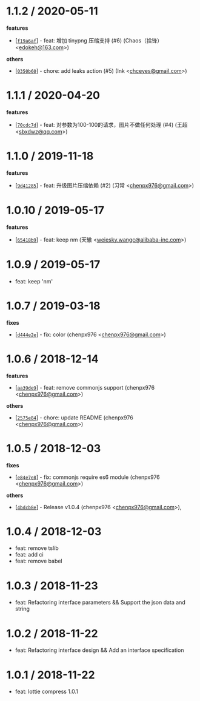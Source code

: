 
1.1.2 / 2020-05-11
==================

**features**
  * [[`f19a6af`](http://github.com/Lottie-Lint/lottie-compress/commit/f19a6af56392f6ba0fe218af96cd2bfcc6b6a4a4)] - feat: 增加 tinypng 压缩支持 (#6) (Chaos（拾锋） <<edokeh@163.com>>)

**others**
  * [[`0350b60`](http://github.com/Lottie-Lint/lottie-compress/commit/0350b607b34b87049443b49499731fb02cc7925b)] - chore: add leaks action (#5) (Ink <<chceyes@gmail.com>>)

1.1.1 / 2020-04-20
==================

**features**
  * [[`70cdc7d`](http://github.com/Lottie-Lint/lottie-compress/commit/70cdc7dc5d202179c5f7792639afb8e9ab7e5d89)] - feat: 对参数为100-100的请求，图片不做任何处理 (#4) (王超 <<sbxdwz@qq.com>>)

1.1.0 / 2019-11-18
==================

**features**
  * [[`9d41285`](http://github.com/Lottie-Lint/lottie-compress/commit/9d412854be70493bbeb540f1f1e0e5bb2e0c4f8a)] - feat: 升级图片压缩依赖 (#2) (习常 <<chenpx976@gmail.com>>)

1.0.10 / 2019-05-17
==================

**features**
  * [[`65418b9`](http://github.com/Lottie-Lint/lottie-compress/commit/65418b9bee919d52b491e2a92e642d4b258534b2)] - feat: keep nm (天辙 <<weiesky.wangc@alibaba-inc.com>>)

1.0.9 / 2019-05-17
==================

  * feat: keep 'nm'

1.0.7 / 2019-03-18
==================

**fixes**
  * [[`d444e2e`](http://github.com/Lottie-Lint/lottie-compress/commit/d444e2e0996fced7bbec9b4c23566e3af4744ea0)] - fix: color (chenpx976 <<chenpx976@gmail.com>>)

1.0.6 / 2018-12-14
==================

**features**
  * [[`aa39de9`](http://github.com/Lottie-Lint/lottie-compress/commit/aa39de97cbf93cbd5a4ade952d77bb4bb94d1e47)] - feat: remove commonjs support (chenpx976 <<chenpx976@gmail.com>>)

**others**
  * [[`2575e84`](http://github.com/Lottie-Lint/lottie-compress/commit/2575e84fbae3a5ccfce85a9618f426b8ed02af10)] - chore: update README (chenpx976 <<chenpx976@gmail.com>>)

1.0.5 / 2018-12-03
==================

**fixes**
  * [[`e84e7e8`](http://github.com/Lottie-Lint/lottie-compress/commit/e84e7e8b14aaa3dd5fcef799379645973d0b5f1f)] - fix: commonjs require es6 module (chenpx976 <<chenpx976@gmail.com>>)

**others**
  * [[`4bdcb8e`](http://github.com/Lottie-Lint/lottie-compress/commit/4bdcb8eb9b1d21c1cd1da49ead9b46fd315811a8)] - Release v1.0.4 (chenpx976 <<chenpx976@gmail.com>>),

1.0.4 / 2018-12-03
==================

  * feat: remove tslib
  * feat: add ci
  * feat: remove babel

1.0.3 / 2018-11-23
==================

  * feat: Refactoring interface parameters && Support the json data and string

1.0.2 / 2018-11-22
==================

  * feat: Refactoring interface design && Add an interface specification

1.0.1 / 2018-11-22
==================

  * feat: lottie compress 1.0.1

